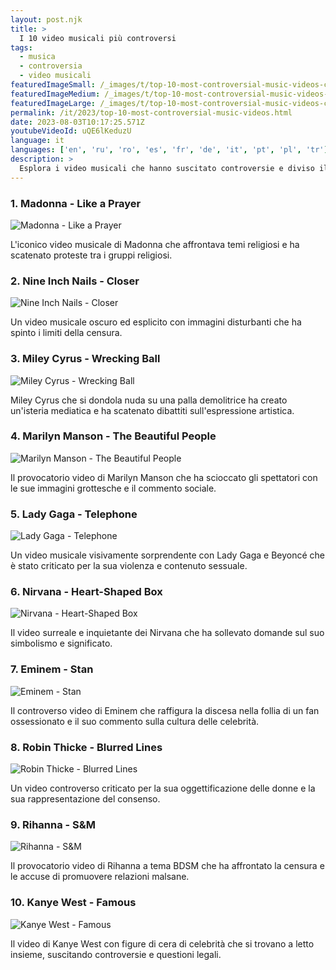 ```yaml
---
layout: post.njk
title: >
  I 10 video musicali più controversi
tags:
  - musica
  - controversia
  - video musicali
featuredImageSmall: /_images/t/top-10-most-controversial-music-videos-cover-it-small.webp
featuredImageMedium: /_images/t/top-10-most-controversial-music-videos-cover-it-medium.webp
featuredImageLarge: /_images/t/top-10-most-controversial-music-videos-cover-it-large.webp
permalink: /it/2023/top-10-most-controversial-music-videos.html
date: 2023-08-03T10:17:25.571Z
youtubeVideoId: uQE6lKeduzU
language: it
languages: ['en', 'ru', 'ro', 'es', 'fr', 'de', 'it', 'pt', 'pl', 'tr']
description: >
  Esplora i video musicali che hanno suscitato controversie e diviso il pubblico con i loro contenuti espliciti, temi controversi o immagini scioccanti.
---
```


### 1. Madonna - Like a Prayer

![Madonna - Like a Prayer](/_images/c/c1d14206435fad933f2afb8704495562-medium.webp)

L'iconico video musicale di Madonna che affrontava temi religiosi e ha scatenato proteste tra i gruppi religiosi.

### 2. Nine Inch Nails - Closer

![Nine Inch Nails - Closer](/_images/3/35217e0688357c80bdb31690c6934aad-medium.webp)

Un video musicale oscuro ed esplicito con immagini disturbanti che ha spinto i limiti della censura.

### 3. Miley Cyrus - Wrecking Ball

![Miley Cyrus - Wrecking Ball](/_images/0/08244749a699304f0dd6b02e5f5def9e-medium.webp)

Miley Cyrus che si dondola nuda su una palla demolitrice ha creato un'isteria mediatica e ha scatenato dibattiti sull'espressione artistica.

### 4. Marilyn Manson - The Beautiful People

![Marilyn Manson - The Beautiful People](/_images/9/94f6d40fcd149f90d0657d50a4e7aa98-medium.webp)

Il provocatorio video di Marilyn Manson che ha scioccato gli spettatori con le sue immagini grottesche e il commento sociale.

### 5. Lady Gaga - Telephone

![Lady Gaga - Telephone](/_images/7/76aaf2c68dd7d62f64af8230bd5150cb-medium.webp)

Un video musicale visivamente sorprendente con Lady Gaga e Beyoncé che è stato criticato per la sua violenza e contenuto sessuale.

### 6. Nirvana - Heart-Shaped Box

![Nirvana - Heart-Shaped Box](/_images/c/ca8f8c930e215970d8a40f26cb634cf1-medium.webp)

Il video surreale e inquietante dei Nirvana che ha sollevato domande sul suo simbolismo e significato.

### 7. Eminem - Stan

![Eminem - Stan](/_images/5/5db7f0bb6523d5116b54bbf193dcf7da-medium.webp)

Il controverso video di Eminem che raffigura la discesa nella follia di un fan ossessionato e il suo commento sulla cultura delle celebrità.

### 8. Robin Thicke - Blurred Lines

![Robin Thicke - Blurred Lines](/_images/1/1f4236ef24c81e012b367c56c56f532e-medium.webp)

Un video controverso criticato per la sua oggettificazione delle donne e la sua rappresentazione del consenso.

### 9. Rihanna - S&M

![Rihanna - S&M](/_images/d/dbee53600d318c1ffb0e91326a325df7-medium.webp)

Il provocatorio video di Rihanna a tema BDSM che ha affrontato la censura e le accuse di promuovere relazioni malsane.

### 10. Kanye West - Famous

![Kanye West - Famous](/_images/a/a914e3ea43927134fe216f6fa6894e63-medium.webp)

Il video di Kanye West con figure di cera di celebrità che si trovano a letto insieme, suscitando controversie e questioni legali.

